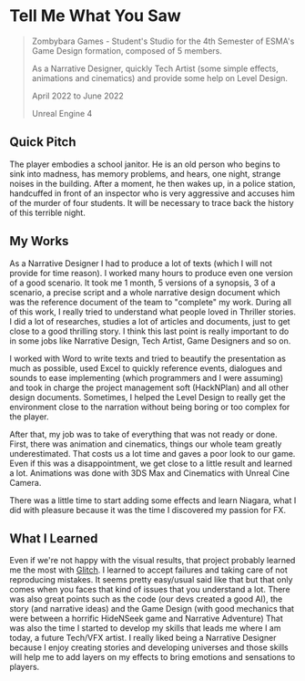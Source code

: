 # Tell Me What You Saw

> Zombybara Games - Student's Studio for the 4th Semester of ESMA's Game Design formation, composed of 5 members.
> 
> As a Narrative Designer, quickly Tech Artist (some simple effects, animations and cinematics) and provide some help on Level Design.
> 
> April 2022 to June 2022
> 
> Unreal Engine 4

## Quick Pitch

The player embodies a school janitor. He is an old person who begins to sink into madness, has memory problems, and hears, one night, strange noises in the building. 
After a moment, he then wakes up, in a police station, handcuffed in front of an inspector who is very aggressive and accuses him of the murder of four students. It will be necessary to trace back the history of this terrible night.

## My Works

As a Narrative Designer I had to produce a lot of texts (which I will not provide for time reason). I worked many hours to produce even one version of a good scenario.
It took me 1 month, 5 versions of a synopsis, 3 of a scenario, a precise script and a whole narrative design document which was the reference document of the team to "complete" my work.
During all of this work, I really tried to understand what people loved in Thriller stories. I did a lot of researches, studies a lot of articles and documents, just to get close to a good thrilling story.
I think this last point is really important to do in some jobs like Narrative Design, Tech Artist, Game Designers and so on.

I worked with Word to write texts and tried to beautify the presentation as much as possible, used Excel to quickly reference events, dialogues and sounds to ease implementing (which programmers and I were assuming) and took in charge the project management soft (HackNPlan) and all other design documents.
Sometimes, I helped the Level Design to really get the environment close to the narration without being boring or too complex for the player.

After that, my job was to take of everything that was not ready or done. First, there was animation and cinematics, things our whole team greatly underestimated. That costs us a lot time and gaves a poor look to our game.
Even if this was a disappointment, we get close to a little result and learned a lot. Animations was done with 3DS Max and Cinematics with Unreal Cine Camera.

There was a little time to start adding some effects and learn Niagara, what I did with pleasure because it was the time I discovered my passion for FX.

## What I Learned

Even if we're not happy with the visual results, that project probably learned me the most with [Glitch](https://github.com/MatthieuAUBERT/MatthieuAUBERT.github.io/blob/main/Projects/SchoolProjects/Glitch/Glitch.md).
I learned to accept failures and taking care of not reproducing mistakes. It seems pretty easy/usual said like that but that only comes when you faces that kind of issues that you understand a lot.
There was also great points such as the code (our devs created a good AI), the story (and narrative ideas) and the Game Design (with good mechanics that were between a horrific HideNSeek game and Narrative Adventure)
That was also the time I started to develop my skills that leads me where I am today, a future Tech/VFX artist.
I really liked being a Narrative Designer because I enjoy creating stories and developing universes and those skills will help me to add layers on my effects to bring emotions and sensations to players.

